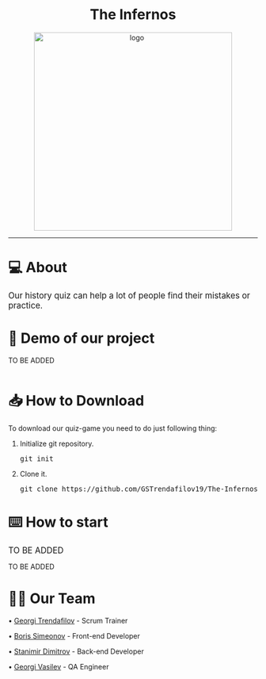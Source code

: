 <h1 align = "center"> The Infernos </h1>
  <p align = "center">
  <img src = "https://imgur.com/eMr5dyd.jpeg"  alt = "logo" width = "400px" height = "400px">
  </p>
  
  
 

  <hr>
  <h1>💻 About  </h1>
  <p> 
  <big> Our history quiz can help a lot of people find their mistakes or practice.</big></p>
   


  <h1>👀 Demo of our project </h1>
  <p>TO BE ADDED</p>
  <img src  = "">

  <h1>📥 How to Download</h1>
  <p>To download our quiz-game you need to do just following thing: <br> </p>
  <ol>
    <li>Initialize git repository.</li>
    <pre>git init</pre>
    <li>Clone it.</li>
    <pre>git clone https://github.com/GSTrendafilov19/The-Infernos.git</pre>
  </ol>
  
  <h1>⌨️ How to start</h1>
  <p><big>TO BE ADDED</big></p>
  <p>TO BE ADDED</p>

  <p>
    <h1> 👨‍💻 Our Team</h1>
    <p> • <a href = "https://github.com/GSTrendafilov19"> Georgi Trendafilov</a> - Scrum Trainer </p>
	<p> • <a href = "https://github.com/BDSimeonov19"> Boris Simeonov</a> - Front-end Developer </p>
	<p> • <a href = "https://github.com/SMDimitrov19"> Stanimir Dimitrov</a> - Back-end Developer </p>
	<p> • <a href = "https://github.com/GAVasilev19"> Georgi Vasilev</a> - QA Engineer </p>
	</p>
